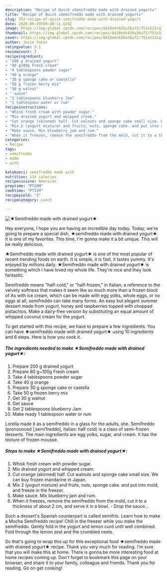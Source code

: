 ```yaml
---
description: "Recipe of Quick ★Semifreddo made with drained yogurt★"
title: "Recipe of Quick ★Semifreddo made with drained yogurt★"
slug: 352-recipe-of-quick-semifreddo-made-with-drained-yogurt
date: 2020-09-20T09:48:11.624Z
image: https://img-global.cpcdn.com/recipes/8418edc626a36a72/751x532cq70/★semifreddo-made-with-drained-yogurt★-recipe-main-photo.jpg
thumbnail: https://img-global.cpcdn.com/recipes/8418edc626a36a72/751x532cq70/★semifreddo-made-with-drained-yogurt★-recipe-main-photo.jpg
cover: https://img-global.cpcdn.com/recipes/8418edc626a36a72/751x532cq70/★semifreddo-made-with-drained-yogurt★-recipe-main-photo.jpg
author: Josie Yates
ratingvalue: 3.1
reviewcount: 3
recipeingredient:
- "200 g drained yogurt"
- "80 g100g Fresh cream"
- "4 tablespoons powder sugar"
- "40 g orange"
- "30 g sponge cake or castella"
- "50 g frozen berry mix"
- "30 g walnut"
- " sauce"
- "2 tablespoons blueberry Jam"
- "1 tablespoon water or rum"
recipeinstructions:
- "Whisk fresh cream with powder sugar."
- "Mix drained yogurt and whipped cream."
- "Cut orange (skinned) half. Cut walnuts and sponge cake small size. We can buy frozen mandarine in Japan."
- "Mix 2 (yogurt mixture) and fruits, nuts, sponge cake. and put into mold, and freeze in the freezer."
- "Make sauce. Mix blueberry jam and rum."
- "When it freezes, remove the semifreddo from the mold, cut it to a thickness of about 2 cm, and serve it in a bowl. Drop the sauce..."
categories:
- Recipe
tags:
- semifreddo
- made
- with

katakunci: semifreddo made with 
nutrition: 114 calories
recipecuisine: American
preptime: "PT20M"
cooktime: "PT31M"
recipeyield: "3"
recipecategory: Lunch

---
```



![★Semifreddo made with drained yogurt★](https://img-global.cpcdn.com/recipes/8418edc626a36a72/751x532cq70/★semifreddo-made-with-drained-yogurt★-recipe-main-photo.jpg)

Hey everyone, I hope you are having an incredible day today. Today, we're going to prepare a special dish, ★semifreddo made with drained yogurt★. It is one of my favorites. This time, I'm gonna make it a bit unique. This will be really delicious.

★Semifreddo made with drained yogurt★ is one of the most popular of recent trending foods on earth. It is simple, it is fast, it tastes yummy. It's enjoyed by millions daily. ★Semifreddo made with drained yogurt★ is something which I have loved my whole life. They're nice and they look fantastic.

Semifreddo means &#34;half-cold,&#34; or &#34;half-frozen,&#34; in Italian, a reference to the velvety softness that makes it seem like so much more than a frozen block of As with ice cream, which can be made with egg yolks, whole eggs, or no eggs at all, semifreddo can take many forms. An easy but elegant summer dessert made from yogurt, honey and raspberries topped with chopped pistachios. Make a dairy-free version by substituting an equal amount of whipped coconut cream for the yogurt.


To get started with this recipe, we have to prepare a few ingredients. You can have ★semifreddo made with drained yogurt★ using 10 ingredients and 6 steps. Here is how you cook it.

<!--inarticleads1-->

##### The ingredients needed to make ★Semifreddo made with drained yogurt★:

1. Prepare 200 g drained yogurt
1. Prepare 80 g~100g Fresh cream
1. Take 4 tablespoons powder sugar
1. Take 40 g orange
1. Prepare 30 g sponge cake or castella
1. Take 50 g frozen berry mix
1. Get 30 g walnut
1. Get  sauce
1. Get 2 tablespoons blueberry Jam
1. Make ready 1 tablespoon water or rum


Lorella made it as a semifreddo in a glass for the adults, she. Semifreddo (pronounced [ˌsemiˈfreddo], Italian: half cold) is a class of semi-frozen desserts. The main ingredients are egg yolks, sugar, and cream. It has the texture of frozen mousse. 

<!--inarticleads2-->

##### Steps to make ★Semifreddo made with drained yogurt★:

1. Whisk fresh cream with powder sugar.
1. Mix drained yogurt and whipped cream.
1. Cut orange (skinned) half. Cut walnuts and sponge cake small size. We can buy frozen mandarine in Japan.
1. Mix 2 (yogurt mixture) and fruits, nuts, sponge cake. and put into mold, and freeze in the freezer.
1. Make sauce. Mix blueberry jam and rum.
1. When it freezes, remove the semifreddo from the mold, cut it to a thickness of about 2 cm, and serve it in a bowl. - Drop the sauce...


Such a dessert&#39;s Spanish counterpart is called semifrío. Learn how to make a Mocha Semifreddo recipe! Chill in the freezer while you make the semifreddo. Gently fold in the yogurt and lemon curd until well combined. Fold through the lemon zest and the crumbled nests. 

So that's going to wrap this up for this exceptional food ★semifreddo made with drained yogurt★ recipe. Thank you very much for reading. I'm sure that you will make this at home. There is gonna be more interesting food at home recipes coming up. Don't forget to bookmark this page on your browser, and share it to your family, colleague and friends. Thank you for reading. Go on get cooking!
